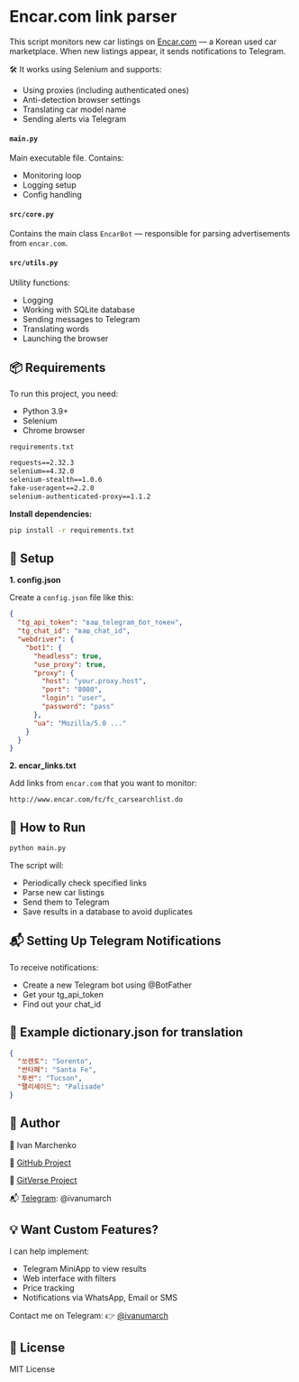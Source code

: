 # Encar.com link parser
This script monitors new car listings on [Encar.com](https://www.encar.com ) — a Korean used car marketplace.
When new listings appear, it sends notifications to Telegram.

🛠 It works using Selenium and supports:
- Using proxies (including authenticated ones)
- Anti-detection browser settings
- Translating car model name
- Sending alerts via Telegram

#### `main.py`
Main executable file. Contains: 

- Monitoring loop
- Logging setup
- Config handling
     
#### `src/core.py`
Contains the main class `EncarBot` — responsible for parsing advertisements from `encar.com`.

#### `src/utils.py`
Utility functions: 
- Logging
- Working with SQLite database
- Sending messages to Telegram
- Translating words
- Launching the browser

## 📦 Requirements
To run this project, you need: 
- Python 3.9+
- Selenium
- Chrome browser
     
`requirements.txt`
```txt
requests==2.32.3
selenium==4.32.0
selenium-stealth==1.0.6
fake-useragent==2.2.0
selenium-authenticated-proxy==1.1.2
```

**Install dependencies:**

```bash
pip install -r requirements.txt
```


## 🔧 Setup
**1. config.json** 

Create a `config.json` file like this:

```json
{
  "tg_api_token": "ваш_telegram_бот_токен",
  "tg_chat_id": "ваш_chat_id",
  "webdriver": {
    "bot1": {
      "headless": true,
      "use_proxy": true,
      "proxy": {
        "host": "your.proxy.host",
        "port": "8080",
        "login": "user",
        "password": "pass"
      },
      "ua": "Mozilla/5.0 ..."
    }
  }
}
```

**2. encar_links.txt**

Add links from `encar.com` that you want to monitor:

    http://www.encar.com/fc/fc_carsearchlist.do
    
## 🚀 How to Run
```bash
python main.py
```
 
The script will: 

- Periodically check specified links
- Parse new car listings
- Send them to Telegram
- Save results in a database to avoid duplicates
     
## 📬 Setting Up Telegram Notifications
To receive notifications:

- Create a new Telegram bot using @BotFather 
- Get your tg_api_token
- Find out your chat_id

## 📁 Example dictionary.json for translation
     
```json
{
  "쏘렌토": "Sorento",
  "싼타페": "Santa Fe",
  "투싼": "Tucson",
  "팰리세이드": "Palisade"
}
```

## 🤝 Author 

👤 Ivan Marchenko

🔗 [GitHub Project](https://github.com/ivan-march)

🔗 [GitVerse Project](https://gitverse.ru/ivan-march)

📬 [Telegram](https://t.me/ivanumarch): @ivanumarch

## 💡 Want Custom Features?

I can help implement:

- Telegram MiniApp to view results
- Web interface with filters
- Price tracking
- Notifications via WhatsApp, Email or SMS
     
Contact me on Telegram: 👉 [@ivanumarch](https://t.me/ivanumarch)

## 📜 License 

MIT License